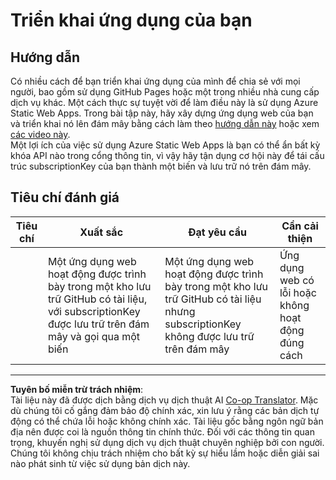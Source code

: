 <!--
CO_OP_TRANSLATOR_METADATA:
{
  "original_hash": "0ccdc1faa676a485c4c6ecbddb9f9067",
  "translation_date": "2025-08-28T00:03:24+00:00",
  "source_file": "3-transport/lessons/3-visualize-location-data/assignment.md",
  "language_code": "vi"
}
-->
# Triển khai ứng dụng của bạn

## Hướng dẫn

Có nhiều cách để bạn triển khai ứng dụng của mình để chia sẻ với mọi người, bao gồm sử dụng GitHub Pages hoặc một trong nhiều nhà cung cấp dịch vụ khác. Một cách thực sự tuyệt vời để làm điều này là sử dụng Azure Static Web Apps. Trong bài tập này, hãy xây dựng ứng dụng web của bạn và triển khai nó lên đám mây bằng cách làm theo [hướng dẫn này](https://github.com/Azure/static-web-apps-cli) hoặc xem [các video này](https://www.youtube.com/watch?v=ADVGIXciYn8&list=PLlrxD0HtieHgMPeBaDQFx9yNuFxx6S1VG&index=3).  
Một lợi ích của việc sử dụng Azure Static Web Apps là bạn có thể ẩn bất kỳ khóa API nào trong cổng thông tin, vì vậy hãy tận dụng cơ hội này để tái cấu trúc subscriptionKey của bạn thành một biến và lưu trữ nó trên đám mây.

## Tiêu chí đánh giá

| Tiêu chí  | Xuất sắc                                                                                                                               | Đạt yêu cầu                                                                                                        | Cần cải thiện                                     |
| --------- | --------------------------------------------------------------------------------------------------------------------------------------- | ------------------------------------------------------------------------------------------------------------------ | ------------------------------------------------ |
|           | Một ứng dụng web hoạt động được trình bày trong một kho lưu trữ GitHub có tài liệu, với subscriptionKey được lưu trữ trên đám mây và gọi qua một biến | Một ứng dụng web hoạt động được trình bày trong một kho lưu trữ GitHub có tài liệu nhưng subscriptionKey không được lưu trữ trên đám mây | Ứng dụng web có lỗi hoặc không hoạt động đúng cách |

---

**Tuyên bố miễn trừ trách nhiệm**:  
Tài liệu này đã được dịch bằng dịch vụ dịch thuật AI [Co-op Translator](https://github.com/Azure/co-op-translator). Mặc dù chúng tôi cố gắng đảm bảo độ chính xác, xin lưu ý rằng các bản dịch tự động có thể chứa lỗi hoặc không chính xác. Tài liệu gốc bằng ngôn ngữ bản địa nên được coi là nguồn thông tin chính thức. Đối với các thông tin quan trọng, khuyến nghị sử dụng dịch vụ dịch thuật chuyên nghiệp bởi con người. Chúng tôi không chịu trách nhiệm cho bất kỳ sự hiểu lầm hoặc diễn giải sai nào phát sinh từ việc sử dụng bản dịch này.